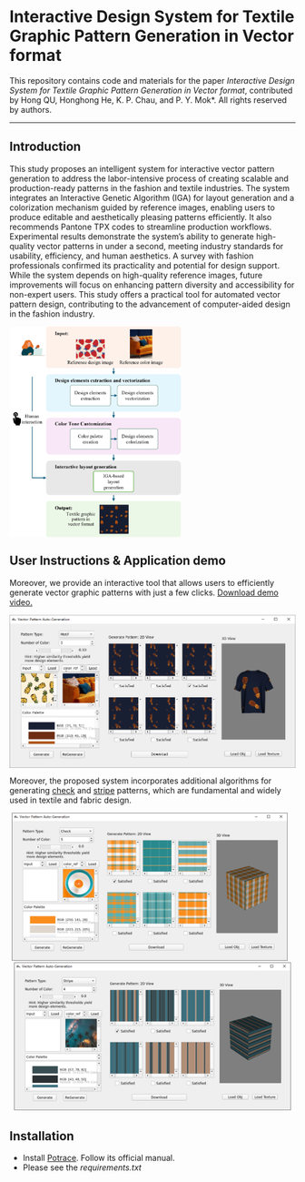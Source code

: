 # Interactive Design System for Textile Graphic Pattern Generation in Vector format
This repository contains code and materials for the paper _Interactive Design System for Textile Graphic Pattern Generation in Vector format_, contributed by Hong QU, Honghong He, K. P. Chau, and P. Y. Mok*. All rights reserved by authors.

-----
## Introduction
This study proposes an intelligent system for interactive vector pattern generation to address the labor-intensive process of creating scalable and production-ready patterns in the fashion and textile industries. The system integrates an Interactive Genetic Algorithm (IGA) for layout generation and a colorization mechanism guided by reference images, enabling users to produce editable and aesthetically pleasing patterns efficiently. It also recommends Pantone TPX codes to streamline production workflows. Experimental results demonstrate the system’s ability to generate high-quality vector patterns in under a second, meeting industry standards for usability, efficiency, and human aesthetics. A survey with fashion professionals confirmed its practicality and potential for design support. While the system depends on high-quality reference images, future improvements will focus on enhancing pattern diversity and accessibility for non-expert users. This study offers a practical tool for automated vector pattern design, contributing to the advancement of computer-aided design in the fashion industry.

<img src="assets/framework.png" alt="The method pipeline" align="middle" width="60%">

## User Instructions & Application demo
Moreover, we provide an interactive tool that allows users to efficiently generate vector graphic patterns with just a few clicks. [Download demo video.](assets/demo_motif.mp4)

<img src="assets/demo.png" alt="Demo Image" align="middle">

Moreover, the proposed system incorporates additional algorithms for generating [check](assets/demo_check.mp4) and [stripe](assets/demo_stripe.mp4) patterns, which are fundamental and widely used in textile and fabric design. 

<p align="center">
  <img src="assets/demo_check.png" alt="Demo: Check pattern generation" style="height: 260px; margin-right: 10px;" />
  <img src="assets/demo_stripe.png" alt="Demo: Stripe pattern generation" style="height: 260px;" />
</p>


## Installation
- Install [Potrace](https://potrace.sourceforge.net/). Follow its official manual.
- Please see the _requirements.txt_
  
